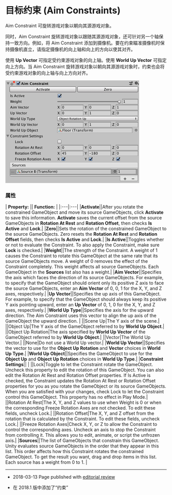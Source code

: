 # 目标约束 (Aim Constraints)

Aim Constraint 可旋转游戏对象以朝向其源游戏对象。

同时，Aim Constraint 旋转游戏对象以跟随其源游戏对象，还可针对另一个轴保持一致方向。例如，将 Aim Constraint 添加到摄像机。要在约束瞄准摄像机时保持摄像机直立，请指定摄像机的向上轴和向上的方向以使其对齐。

使用 __Up Vector__ 可指定受约束游戏对象的向上轴。使用 __World Up Vector__ 可指定向上方向。当 Aim Constraint 旋转游戏对象以朝向其源游戏对象时，约束也会将受约束游戏对象的向上轴与向上方向对齐。

![Aim Constraint 组件](../uploads/Main/AimConstraint.png)

### 属性

| **Property:** || **Function:** |
|:---|:---|
|__Activate__||After you rotate the constrained GameObject and move its source GameObjects, click __Activate__ to save this information. __Activate__ saves the current offset from the source GameObjects in __Rotation At Rest__ and __Rotation Offset__, then checks __Is Active__ and __Lock__.|
|__Zero__||Sets the rotation of the constrained GameObject to the source GameObjects. Zero resets the __Rotation At Rest__ and __Rotation Offset__ fields, then checks __Is Active__ and __Lock__.|
|__Is Active__||Toggles whether or not to evaluate the Constraint. To also apply the Constraint, make sure __Lock__ is checked.|
|__Weight__||The strength of the Constraint. A weight of 1 causes the Constraint to rotate this GameObject at the same rate that its source GameObjects move. A weight of 0 removes the effect of the Constraint completely. This weight affects all source GameObjects. Each GameObject in the __Sources__ list also has a weight.|
|__Aim Vector__||Specifies the axis which faces the direction of its source GameObjects. For example, to specify that the GameObject should orient only its positive Z axis to face the source GameObjects, enter an __Aim Vector__ of 0, 0, 1 for the X, Y, and Z axes, respectively.|
|__Up Vector__||Specifies the up axis of this GameObject. For example, to specify that the GameObject should always keep its positive Y axis pointing upward, enter an __Up Vector__ of 0, 1, 0 for the X, Y, and Z axes, respectively.|
|__World Up Type__||Specifies the axis for the upward direction. The Aim Constraint uses this vector to align the up axis of the GameObject the upward direction. |
||Scene Up|The Y axis of the scene.|
||Object Up|The Y axis of the GameObject referred to by __World Up Object__.|
||Object Up Rotation|The axis specified by __World Up Vector__ of the GameObject referred to by __World Up Object__.|
||Vector|The World Up Vector.|
||None|Do not use a World Up vector.|
|__World Up Vector__||Specifies the vector to use for the __Object Up Rotation__ and __Vector__ choices in __World Up Type__.|
|__World Up Object__||Specifies the GameObject to use for the __Object Up__ and __Object Up Rotation__ choices in __World Up Type__.|
|__Constraint Settings__||&nbsp;|
||Lock|Toggle to let the Constraint rotate the GameObject. Uncheck this property to edit the rotation of this GameObject. You can also edit the Rotation At Rest and Rotation Offset properties. If Is Active is checked, the Constraint updates the Rotation At Rest or Rotation Offset properties for you as you rotate the GameObject or its source GameObjects. When you are satisfied with your changes, check Lock to let the Constraint control this GameObject. This property has no effect in Play Mode.|
||Rotation At Rest|The X, Y, and Z values to use when Weight is 0 or when the corresponding Freeze Rotation Axes are not checked. To edit these fields, uncheck Lock.|
||Rotation Offset|The X, Y, and Z offset from the rotation that is calculated by the Constraint. To edit these fields, uncheck Lock.|
||Freeze Rotation Axes|Check X, Y, or Z to allow the Constraint to control the corresponding axes. Uncheck an axis to stop the Constraint from controlling it. This allows you to edit, animate, or script the unfrozen axis.|
|__Sources__||The list of GameObjects that constrain this GameObject. Unity evaluates source GameObjects in the order that they appear in this list. This order affects how this Constraint rotates the constrained GameObject. To get the result you want, drag and drop items in this list. Each source has a weight from 0 to 1. |

---

* <span class="page-edit"> 2018-03-13  Page published with [editorial review](DocumentationEditorialReview.html)
</span>

* <span class="page-history">在 2018.1 版中添加了“约束”</span>
